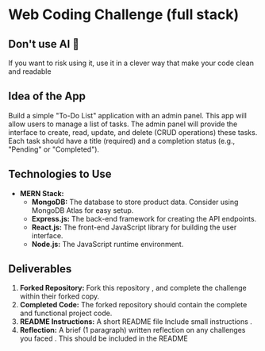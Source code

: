 # Web Coding Challenge (full stack)

## Don't use AI 🚨
If you want to risk using it, use it in a clever way that make your code clean and readable 

## Idea of the App 
Build a simple "To-Do List" application with an admin panel.  This app will allow users to manage a list of tasks. 
The admin panel will provide the interface to create, read, update, and delete (CRUD operations) these tasks.  
Each task should have a title (required) and a completion status (e.g., "Pending" or "Completed").

## Technologies to Use

*   **MERN Stack:**
    *   **MongoDB:** The database to store product data.  Consider using MongoDB Atlas for easy setup.
    *   **Express.js:** The back-end framework for creating the API endpoints.
    *   **React.js:** The front-end JavaScript library for building the user interface.
    *   **Node.js:** The JavaScript runtime environment.

## Deliverables

1.  **Forked Repository:** Fork this repository , and complete the challenge within their forked copy.
2.  **Completed Code:**  The forked repository should contain the complete and functional project code.
3.  **README Instructions:** A short README file Include small instructions .
4.  **Reflection:** A brief (1 paragraph) written reflection on any challenges you faced . This should be included in the README

